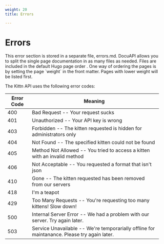 ```yaml
---
weight: 20
title: Errors

---
```


# Errors

<aside class="notice">This error section is stored in a separate file, errors.md. DocuAPI allows you to split the single page documentation in as many files as needed. Files are included in the  default Hugo page order . One way of ordering the pages is by setting the page `weight` in the front matter. Pages with lower weight will be listed first.</aside>

The Kittn API uses the following error codes:


Error Code | Meaning
---------- | -------
400 | Bad Request -- Your request sucks
401 | Unauthorized -- Your API key is wrong
403 | Forbidden -- The kitten requested is hidden for administrators only
404 | Not Found -- The specified kitten could not be found
405 | Method Not Allowed -- You tried to access a kitten with an invalid method
406 | Not Acceptable -- You requested a format that isn't json
410 | Gone -- The kitten requested has been removed from our servers
418 | I'm a teapot
429 | Too Many Requests -- You're requesting too many kittens! Slow down!
500 | Internal Server Error -- We had a problem with our server. Try again later.
503 | Service Unavailable -- We're temporarially offline for maintanance. Please try again later.
